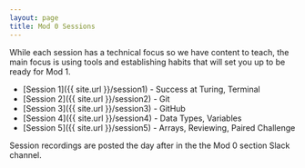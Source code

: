 ```yaml
---
layout: page
title: Mod 0 Sessions
---
```


While each session has a technical focus so we have content to teach, the main focus is using tools and establishing habits that will set you up to be ready for Mod 1.

* [Session 1]({{ site.url }}/session1) - Success at Turing, Terminal
* [Session 2]({{ site.url }}/session2) - Git
* [Session 3]({{ site.url }}/session3) - GitHub
* [Session 4]({{ site.url }}/session4) - Data Types, Variables
* [Session 5]({{ site.url }}/session5) - Arrays, Reviewing, Paired Challenge

Session recordings are posted the day after in the the Mod 0 section Slack channel.